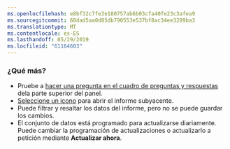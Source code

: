 ```yaml
---
ms.openlocfilehash: e8bf32c7fe3e180757ab6b03cfa40fe23c3afea9
ms.sourcegitcommit: 60dad5aa0d85db790553e537bf8ac34ee3289ba3
ms.translationtype: MT
ms.contentlocale: es-ES
ms.lasthandoff: 05/29/2019
ms.locfileid: "61164603"
---
```

### <a name="what-now"></a>¿Qué más?
* Pruebe a [hacer una pregunta en el cuadro de preguntas y respuestas](../consumer/end-user-q-and-a.md) dela parte superior del panel.
* [Seleccione un icono](../consumer/end-user-tiles.md) para abrir el informe subyacente.
* Puede filtrar y resaltar los datos del informe, pero no se puede guardar los cambios.
* El conjunto de datos está programado para actualizarse diariamente. Puede cambiar la programación de actualizaciones o actualizarlo a petición mediante **Actualizar ahora**.

